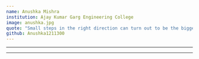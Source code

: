 ```yaml
---
name: Anushka Mishra
institution: Ajay Kumar Garg Engineering College
image: anushka.jpg
quote: "Small steps in the right direction can turn out to be the biggest step of your life. If everything was perfect, you would never learn and you would never grow. The best thing to hold onto in life is each other. Life is like riding a bicycle."
github: Anushka1211300
---
```

---
---




